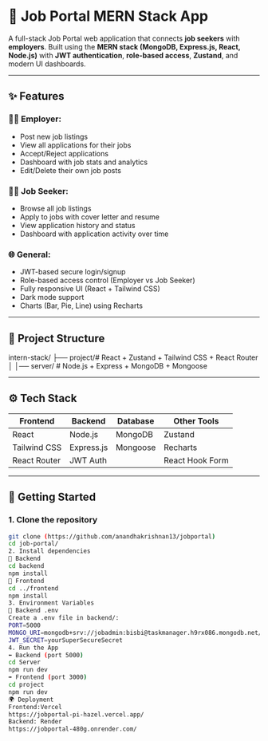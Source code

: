# 💼 Job Portal MERN Stack App

A full-stack Job Portal web application that connects **job seekers** with **employers**. Built using the **MERN stack (MongoDB, Express.js, React, Node.js)** with **JWT authentication**, **role-based access**, **Zustand**, and modern UI dashboards.

---

## ✨ Features

### 🧑‍💼 Employer:
- Post new job listings
- View all applications for their jobs
- Accept/Reject applications
- Dashboard with job stats and analytics
- Edit/Delete their own job posts

### 🙋‍♂️ Job Seeker:
- Browse all job listings
- Apply to jobs with cover letter and resume
- View application history and status
- Dashboard with application activity over time

### 🌐 General:
- JWT-based secure login/signup
- Role-based access control (Employer vs Job Seeker)
- Fully responsive UI (React + Tailwind CSS)
- Dark mode support
- Charts (Bar, Pie, Line) using Recharts

---

## 📁 Project Structure

intern-stack/
├── project/# React + Zustand + Tailwind CSS + React Router
│
│── server/ # Node.js + Express + MongoDB + Mongoose


---

## ⚙️ Tech Stack

| Frontend     | Backend         | Database | Other Tools     |
|--------------|-----------------|----------|-----------------|
| React        | Node.js         | MongoDB  | Zustand         |
| Tailwind CSS | Express.js      | Mongoose | Recharts        |
| React Router | JWT Auth        |          | React Hook Form |

---

## 🚀 Getting Started

### 1. Clone the repository

```bash
git clone (https://github.com/anandhakrishnan13/jobportal)
cd job-portal/
2. Install dependencies
🔧 Backend
cd backend
npm install
🎨 Frontend
cd ../frontend
npm install
3. Environment Variables
🔐 Backend .env
Create a .env file in backend/:
PORT=5000
MONGO_URI=mongodb+srv://jobadmin:bisbi@taskmanager.h9rx086.mongodb.net/?retryWrites=true&w=majority&appName=TaskManager
JWT_SECRET=yourSuperSecureSecret
4. Run the App
⬅️ Backend (port 5000)
cd Server
npm run dev
➡️ Frontend (port 3000)
cd project
npm run dev
🌍 Deployment
Frontend:Vercel
https://jobportal-pi-hazel.vercel.app/
Backend: Render
https://jobportal-480g.onrender.com/

